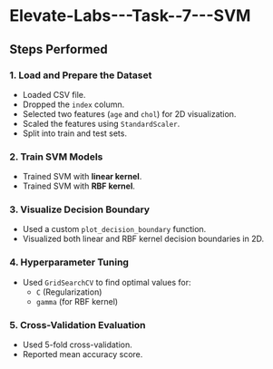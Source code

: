 # Elevate-Labs---Task--7---SVM
## Steps Performed

### 1. Load and Prepare the Dataset
- Loaded CSV file.
- Dropped the `index` column.
- Selected two features (`age` and `chol`) for 2D visualization.
- Scaled the features using `StandardScaler`.
- Split into train and test sets.

### 2. Train SVM Models
- Trained SVM with **linear kernel**.
- Trained SVM with **RBF kernel**.

### 3. Visualize Decision Boundary
- Used a custom `plot_decision_boundary` function.
- Visualized both linear and RBF kernel decision boundaries in 2D.

### 4. Hyperparameter Tuning
- Used `GridSearchCV` to find optimal values for:
  - `C` (Regularization)
  - `gamma` (for RBF kernel)

### 5. Cross-Validation Evaluation
- Used 5-fold cross-validation.
- Reported mean accuracy score.
